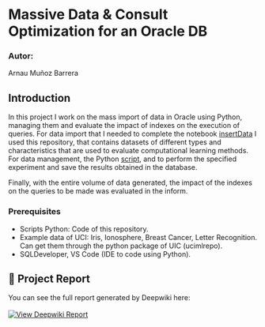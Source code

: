 # Massive Data  & Consult Optimization for an Oracle DB
### Autor: 
Arnau Muñoz Barrera

## Introduction
In this project I work on the mass import of data in Oracle using Python, managing them and evaluate the impact of indexes on the execution of queries. 
For data import that I needed to complete the notebook [insertData](src/insertData.ipynb) I used this repository, that contains datasets of different types and characteristics that are used to evaluate computational learning methods. For data management, 
the Python [script](src/testUCI.py), and to perform the specified experiment and save the results obtained in the database. 

Finally, with the entire volume of data generated, the impact of the indexes on the queries to be made was evaluated in the inform.

### Prerequisites
- Scripts Python: Code of this repository. 
- Example data of UCI: Iris, Ionosphere, Breast Cancer, Letter Recognition. Can get them through the python package of UIC (ucimlrepo).
- SQLDeveloper, VS Code (IDE to code using Python).

## 📄 Project Report 

You can see the full report generated by Deepwiki here: 
</br>
</br>
[![View Deepwiki Report](https://img.shields.io/badge/Deepwiki-View_Report-blue?logo=github)](https://deepwiki.com/arnaumunozbarrera/Massive-Data-Consult-Optimization-Project)
